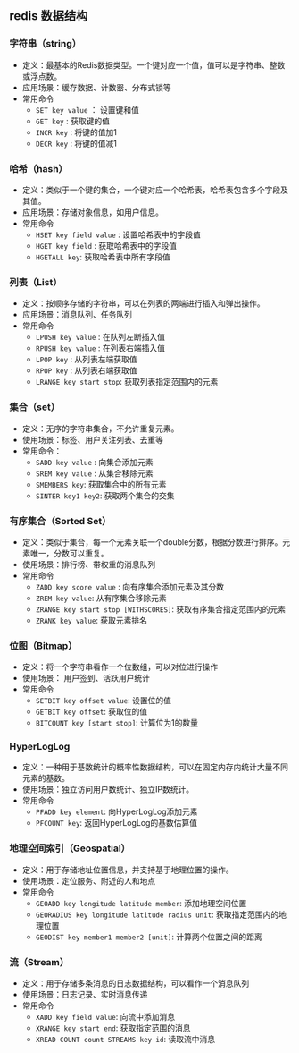 ## redis 数据结构

### 字符串（string）

* 定义：最基本的Redis数据类型。一个键对应一个值，值可以是字符串、整数或浮点数。
* 应用场景：缓存数据、计数器、分布式锁等
* 常用命令
    * `SET key value` ： 设置键和值
    * `GET key` : 获取键的值
    * `INCR key` : 将键的值加1
    * `DECR key` : 将键的值减1

### 哈希（hash）

* 定义：类似于一个键的集合，一个键对应一个哈希表，哈希表包含多个字段及其值。
* 应用场景：存储对象信息，如用户信息。
* 常用命令
    * `HSET key field value` : 设置哈希表中的字段值
    * `HGET key field` : 获取哈希表中的字段值
    * `HGETALL key`: 获取哈希表中所有字段值

### 列表（List）

* 定义：按顺序存储的字符串，可以在列表的两端进行插入和弹出操作。
* 应用场景：消息队列、任务队列
* 常用命令
    * `LPUSH key value` : 在队列左断插入值
    * `RPUSH key value` : 在列表右端插入值
    * `LPOP key` : 从列表左端获取值
    * `RPOP key` : 从列表右端获取值
    * `LRANGE key start stop`: 获取列表指定范围内的元素

### 集合（set）

* 定义：无序的字符串集合，不允许重复元素。
* 使用场景：标签、用户关注列表、去重等
* 常用命令：
    * `SADD key value` : 向集合添加元素
    * `SREM key value` : 从集合移除元素
    * `SMEMBERS key`: 获取集合中的所有元素
    * `SINTER key1 key2`: 获取两个集合的交集

### 有序集合（Sorted Set）

* 定义：类似于集合，每一个元素关联一个double分数，根据分数进行排序。元素唯一，分数可以重复。
* 使用场景：排行榜、带权重的消息队列
* 常用命令
    * `ZADD key score value` : 向有序集合添加元素及其分数
    * `ZREM key value`: 从有序集合移除元素
    * `ZRANGE key start stop [WITHSCORES]`: 获取有序集合指定范围内的元素
    * `ZRANK key value`: 获取元素排名

### 位图（Bitmap）

* 定义：将一个字符串看作一个位数组，可以对位进行操作
* 使用场景： 用户签到、活跃用户统计
* 常用命令
    * `SETBIT key offset value`: 设置位的值
    * `GETBIT key offset`: 获取位的值
    * `BITCOUNT key [start stop]`: 计算位为1的数量

### HyperLogLog

* 定义：一种用于基数统计的概率性数据结构，可以在固定内存内统计大量不同元素的基数。
* 使用场景：独立访问用户数统计、独立IP数统计。
* 常用命令
    * `PFADD key element`: 向HyperLogLog添加元素
    * `PFCOUNT key`: 返回HyperLogLog的基数估算值

### 地理空间索引（Geospatial）

* 定义：用于存储地址位置信息，并支持基于地理位置的操作。
* 使用场景：定位服务、附近的人和地点
* 常用命令
    * `GEOADD key longitude latitude member`: 添加地理空间位置
    * `GEORADIUS key longitude latitude radius unit`: 获取指定范围内的地理位置
    * `GEODIST key member1 member2 [unit]`: 计算两个位置之间的距离

### 流（Stream）

* 定义：用于存储多条消息的日志数据结构，可以看作一个消息队列
* 使用场景：日志记录、实时消息传递
* 常用命令
    * `XADD key field value`: 向流中添加消息
    * `XRANGE key start end`: 获取指定范围的消息
    * `XREAD COUNT count STREAMS key id`: 读取流中消息